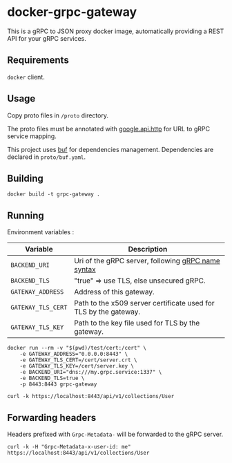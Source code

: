# docker-grpc-gateway

This is a gRPC to JSON proxy docker image, automatically providing a REST API for your gRPC services.

## Requirements

`docker` client.

## Usage

Copy proto files in `/proto` directory.

The proto files must be annotated with [google.api.http](https://github.com/googleapis/googleapis/blob/master/google/api/http.proto) for URL to gRPC service mapping.

This project uses [buf](https://buf.build/) for dependencies management. Dependencies are declared in `proto/buf.yaml`.

## Building

```
docker build -t grpc-gateway .
```

## Running

Environment variables :

| Variable           | Description |
| ------------------ | ------------|
| `BACKEND_URI`      | Uri of the gRPC server, following [gRPC name syntax](https://github.com/grpc/grpc/blob/master/doc/naming.md) |
| `BACKEND_TLS`      | "true" => use TLS, else unsecured gRPC. |
| `GATEWAY_ADDRESS`  | Address of this gateway. |
| `GATEWAY_TLS_CERT` | Path to the x509 server certificate used for TLS by the gateway. |
| `GATEWAY_TLS_KEY`  | Path to the key file used for TLS by the gateway. |

```
docker run --rm -v "$(pwd)/test/cert:/cert" \
    -e GATEWAY_ADDRESS="0.0.0.0:8443" \
    -e GATEWAY_TLS_CERT=/cert/server.crt \
    -e GATEWAY_TLS_KEY=/cert/server.key \
    -e BACKEND_URI="dns:///my.grpc.service:1337" \
    -e BACKEND_TLS=true \
    -p 8443:8443 grpc-gateway

curl -k https://localhost:8443/api/v1/collections/User
```

## Forwarding headers

Headers prefixed with `Grpc-Metadata-` will be forwarded to the gRPC server.

```
curl -k -H "Grpc-Metadata-x-user-id: me" https://localhost:8443/api/v1/collections/User
```

